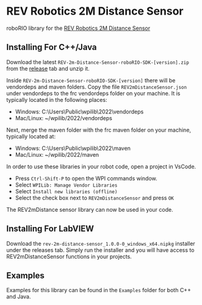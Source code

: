# REV Robotics 2M Distance Sensor
roboRIO library for the [REV Robotics 2M Distance Sensor](http://www.revrobotics.com/rev-31-1505/)

## Installing For C++/Java 
Download the latest `REV-2m-Distance-Sensor-roboRIO-SDK-[version].zip` from the [release](https://github.com/REVrobotics/2m-Distance-Sensor/releases) tab and unzip it.

Inside `REV-2m-Distance-Sensor-roboRIO-SDK-[version]` there will be vendordeps and maven folders. Copy the file `REV2mDistanceSensor.json` under vendordeps to the frc vendordeps folder on your machine. It is typically located in the following places:
* Windows: C:\Users\Public\wpilib\2022\vendordeps
* Mac/Linux: ~/wpilib/2022/vendordeps

Next, merge the maven folder with the frc maven folder on your machine, typically located at:
* Windows: C:\Users\Public\wpilib\2022\maven
* Mac/Linux: ~/wpilib/2022/maven

In order to use these libraries in your robot code, open a project in VsCode. 
* Press `Ctrl-Shift-P` to open the WPI commands window.
* Select `WPILib: Manage Vendor Libraries`
* Select `Install new libraries (offline)`
* Select the check box next to `REV2mDistanceSensor` and press `OK`

The REV2mDistance sensor library can now be used in your code.

## Installing For LabVIEW
Download the `rev-2m-distance-sensor_1.0.0-0_windows_x64.nipkg` installer under the releases tab. Simply run the installer and you will have access to REV2mDistanceSensor functions in your projects.

## Examples
Examples for this library can be found in the `Examples` folder for both C++ and Java.
